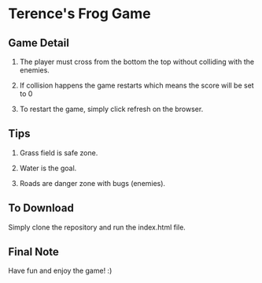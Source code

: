 # Terence's Frog Game

## Game Detail
1. The player must cross from the bottom the top without colliding with the enemies.

2. If collision happens the game restarts which means the score will be set to 0

4. To restart the game, simply click refresh on the browser.

## Tips

1. Grass field is safe zone.

2. Water is the goal.

3. Roads are danger zone with bugs (enemies).

## To Download
Simply clone the repository and run the index.html file.

## Final Note
Have fun and enjoy the game! :)
